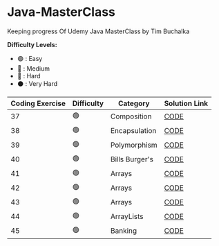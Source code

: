 # Java-MasterClass
Keeping progress Of Udemy Java MasterClass by Tim Buchalka

<strong>Difficulty Levels:</strong>

- 🟢 : Easy
- 🔵 : Medium
- 🔴 : Hard
- ⚫ : Very Hard

| Coding Exercise                       | Difficulty       | Category            | Solution Link                                                        |
| ------------------------------------- | ---------------- | ------------------- | -------------------------------------------------------------------- |
| 37                        | 🟢               | Composition              | [CODE](src/exercises/Composition)                   |
| 38                        | 🟢               | Encapsulation              | [CODE](src/exercises/Encapsulation)                   |
| 39                       | 🟢               | Polymorphism              | [CODE](src/exercises/Polymorphism)                   |
| 40                       | 🟢               | Bills Burger's              | [CODE](src/exercises/BillsBurgers)                   |
| 41                       | 🟢               | Arrays             | [CODE](src/exercises/SortedArray)                   |
| 42                       | 🟢               | Arrays             | [CODE](src/exercises/MinimumElement)                   |
| 43                       | 🟢               | Arrays             | [CODE](src/exercises/ReverseArray)                   |
| 44                       | 🟢               | ArrayLists             | [CODE](src/exercises/MobilePhone)                   |
| 45                       | 🟢               | Banking             | [CODE](src/exercises/Banking)                   |

